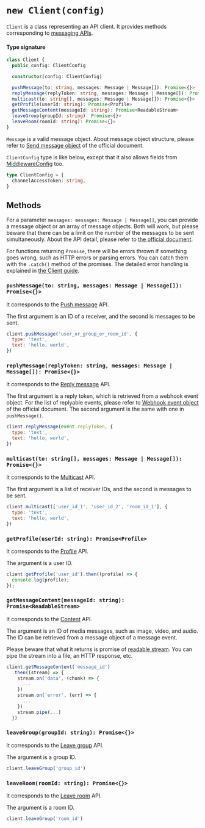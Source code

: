 # `new Client(config)`

`Client` is a class representing an API client. It provides methods
corresponding to [messaging APIs](https://devdocs.line.me/en/#messaging-api).

#### Type signature

``` typescript
class Client {
  public config: ClientConfig

  constructor(config: ClientConfig)

  pushMessage(to: string, messages: Message | Message[]): Promise<{}>
  replyMessage(replyToken: string, messages: Message | Message[]): Promise<{}>
  multicast(to: string[], messages: Message | Message[]): Promise<{}>
  getProfile(userId: string): Promise<Profile>
  getMessageContent(messageId: string): Promise<ReadableStream>
  leaveGroup(groupId: string): Promise<{}>
  leaveRoom(roomId: string): Promise<{}>
}
```

`Message` is a valid message object. About message object structure, please
refer to [Send message object](https://devdocs.line.me/en/#send-message-object)
of the official document.

`ClientConfig` type is like below, except that it also allows fields
from [MiddlewareConfig](./middleware.md) too.

``` typescript
type ClientConfig = {
  channelAccessToken: string,
}
```

## Methods

For a parameter `messages: messages: Message | Message[]`, you can provide a
message object or an array of message objects. Both will work, but please beware
that there can be a limit on the number of the messages to be sent
simultaneously. About the API detail, please refer to [the official document](https://devdocs.line.me/en/#messaging-api).

For functions returning `Promise`, there will be errors thrown if something
goes wrong, such as HTTP errors or parsing errors. You can catch them with the
`.catch()` method of the promises. The detailed error handling is explained
in [the Client guide](../guide/client.md).

### `pushMessage(to: string, messages: Message | Message[]): Promise<{}>`

It corresponds to the [Push message](https://devdocs.line.me/en/#push-message) API.

The first argument is an ID of a receiver, and the second is messages to be sent.

``` js
client.pushMessage('user_or_group_or_room_id', {
  type: 'text',
  text: 'hello, world',
})
```

### `replyMessage(replyToken: string, messages: Message | Message[]): Promise<{}>`

It corresponds to the [Reply message](https://devdocs.line.me/en/#reply-message) API.

The first argument is a reply token, which is retrieved from a webhook event
object. For the list of replyable events, please refer to [Webhook event object](https://devdocs.line.me/en/#webhook-event-object)
of the official document. The second argument is the same with one in `pushMessage()`.

``` js
client.replyMessage(event.replyToken, {
  type: 'text',
  text: 'hello, world',
})
```

### `multicast(to: string[], messages: Message | Message[]): Promise<{}>`

It corresponds to the [Multicast](https://devdocs.line.me/en/#multicast) API.

The first argument is a list of receiver IDs, and the second is messages to be
sent.

``` js
client.multicast(['user_id_1', 'user_id_2', 'room_id_1'], {
  type: 'text',
  text: 'hello, world',
})
```

### `getProfile(userId: string): Promise<Profile>`

It corresponds to the [Profile](https://devdocs.line.me/en/#bot-api-get-profile) API.

The argument is a user ID.

``` js
client.getProfile('user_id').then((profile) => {
  console.log(profile);
});
```

### `getMessageContent(messageId: string): Promise<ReadableStream>`

It corresponds to the [Content](https://devdocs.line.me/en/#content) API.

The argument is an ID of media messages, such as image, video, and audio. The ID
can be retrieved from a message object of a message event.

Please beware that what it returns is promise of [readable stream](https://nodejs.org/dist/latest/docs/api/stream.html#stream_readable_streams).
You can pipe the stream into a file, an HTTP response, etc.

``` js
client.getMessageContent('message_id')
  .then((stream) => {
    stream.on('data', (chunk) => {
      ...
    })
    stream.on('error', (err) => {
      ...
    })
    stream.pipe(...)
  })
```

### `leaveGroup(groupId: string): Promise<{}>`

It corresponds to the [Leave group](https://devdocs.line.me/en/#leave) API.

The argument is a group ID.

``` js
client.leaveGroup('group_id')
```

### `leaveRoom(roomId: string): Promise<{}>`

It corresponds to the [Leave room](https://devdocs.line.me/en/#leave) API.

The argument is a room ID.

``` js
client.leaveGroup('room_id')
```
